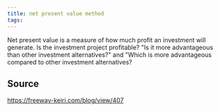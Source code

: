 ```yaml
---
title: net present value method
tags: 
---
```


Net present value is a measure of how much profit an investment will generate. Is the investment project profitable? "Is it more advantageous than other investment alternatives?" and "Which is more advantageous compared to other investment alternatives?

## Source
https://freeway-keiri.com/blog/view/407